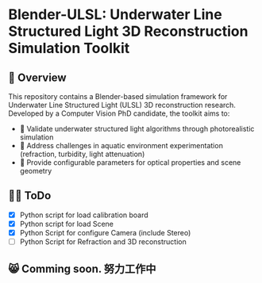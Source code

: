 # Blender-ULSL: Underwater Line Structured Light 3D Reconstruction Simulation Toolkit

## 📖 Overview
This repository contains a Blender-based simulation framework for Underwater Line Structured Light (ULSL) 3D reconstruction research. Developed by a Computer Vision PhD candidate, the toolkit aims to:

- 🎯 Validate underwater structured light algorithms through photorealistic simulation
- 🌊 Address challenges in aquatic environment experimentation (refraction, turbidity, light attenuation)
- 🔬 Provide configurable parameters for optical properties and scene geometry

## 😶‍🌫️ ToDo
- [x] Python script for load calibration board
- [x] Python script for load Scene
- [x] Python Script for configure Camera (include Stereo)
- [ ] Python Script for Refraction and 3D reconstruction

## 😸 Comming soon. 努力工作中
